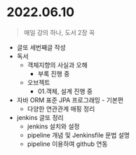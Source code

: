 # 2022.06.10
> 매일 강의 하나, 도서 2장 꼭

- 글또 세번째글 작성
- 독서
	- 객체지향의 사실과 오해
		- 부록 진행 중
	- 오브젝트
		- 01.객체, 설계 진행 중
- 자바 ORM 표준 JPA 프로그래밍 - 기본편
	- 다양한 연관관계 매핑 정리
- jenkins 글또 정리
	- jenkins 설치와 설정
	- pipeline 개념 및 Jenkinsfile 문법 설명
	- pipeline 이용하여 github 연동
